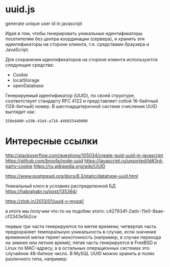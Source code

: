 # uuid.js
generate unique user id in javascript


Идея в том, чтобы генерировать уникальные идентификаторы посетителям без центра координации (сервера), и
хранить эти идентификаторы на стороне клиента, т.е. средствами браузера и JavaScript.

Для сохранения идентификаторов на стороне клиента используются следующие средства:
- Cookie
- localStorage
- openDatabase


Генерируемый идентификатор (UUID), по своей структуре, соответствует стандарту  RFC 4122 и  представляет собой 16-байтный (128-битный) номер. В шестнадцатеричной системе счисления UUID выглядит как:

`550e8400-e29b-41d4-a716-446655440000`




# Интересные ссылки

http://stackoverflow.com/questions/105034/create-guid-uuid-in-javascript
https://github.com/broofa/node-uuid
https://javascript.ru/unsorted/Id#3rd-party-cookie
https://ru.wikipedia.org/wiki/UUID

https://www.postgresql.org/docs/8.3/static/datatype-uuid.html


Уникальный ключ в условиях распределенной БД
https://habrahabr.ru/post/135364/



https://zlob.in/2013/01/uuid-v-mysql/

в итоге мы получим что-то на подобии этого: c427934f-2adc-11e0-8aae-cf2343e5b2ce

первые три части генерируются по метке времени;
четвертая часть предохраняет темпоральную уникальность в случае, если значение временной метки теряет монотонность (например, в случае перехода на зимнее или летнее время);
пятая часть генерируется в FreeBSD и Linux по MAC-адресу, а в остальных операционных системах это случайное 48-битное число.
В MySQL UUID можно хранить в полях различного типа, например: